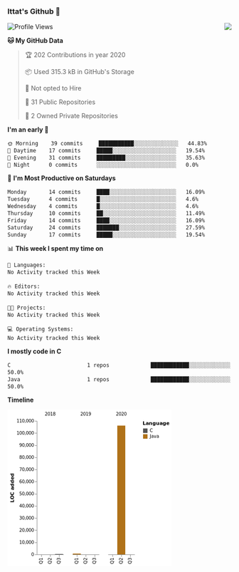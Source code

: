 ### Ittat's Github 👋

<img  align="right" src="https://github-readme-stats.vercel.app/api?username=ittat&hide_border=true">


<!--START_SECTION:waka-->
![Profile Views](http://img.shields.io/badge/Profile%20Views-12-blue)

**🐱 My GitHub Data** 

> 🏆 202 Contributions in year 2020
 > 
> 📦 Used 315.3 kB in GitHub's Storage 
 > 
> 🚫 Not opted to Hire
 > 
> 📜 31 Public Repositories 
 > 
> 🔑 2 Owned Private Repositories 

**I'm an early 🐤** 

```text
🌞 Morning    39 commits     ███████████░░░░░░░░░░░░░░   44.83% 
🌆 Daytime    17 commits     █████░░░░░░░░░░░░░░░░░░░░   19.54% 
🌃 Evening    31 commits     █████████░░░░░░░░░░░░░░░░   35.63% 
🌙 Night      0 commits      ░░░░░░░░░░░░░░░░░░░░░░░░░   0.0%

```
📅 **I'm Most Productive on Saturdays** 

```text
Monday       14 commits     ████░░░░░░░░░░░░░░░░░░░░░   16.09% 
Tuesday      4 commits      █░░░░░░░░░░░░░░░░░░░░░░░░   4.6% 
Wednesday    4 commits      █░░░░░░░░░░░░░░░░░░░░░░░░   4.6% 
Thursday     10 commits     ██░░░░░░░░░░░░░░░░░░░░░░░   11.49% 
Friday       14 commits     ████░░░░░░░░░░░░░░░░░░░░░   16.09% 
Saturday     24 commits     ███████░░░░░░░░░░░░░░░░░░   27.59% 
Sunday       17 commits     █████░░░░░░░░░░░░░░░░░░░░   19.54%

```


📊 **This week I spent my time on** 

```text
💬 Languages: 
No Activity tracked this Week

🔥 Editors: 
No Activity tracked this Week

🐱‍💻 Projects: 
No Activity tracked this Week

💻 Operating Systems: 
No Activity tracked this Week

```

**I mostly code in C** 

```text
C                        1 repos             ████████████░░░░░░░░░░░░░   50.0% 
Java                     1 repos             ████████████░░░░░░░░░░░░░   50.0%

```


**Timeline**

![Chart not found](https://github.com/ittat/ittat/blob/master/charts/bar_graph.png) 


<!--END_SECTION:waka-->



<!--
**ittat/ittat** is a ✨ _special_ ✨ repository because its `README.md` (this file) appears on your GitHub profile.

Here are some ideas to get you started:

- 🔭 I’m currently working on ...
- 🌱 I’m currently learning ...
- 👯 I’m looking to collaborate on ...
- 🤔 I’m looking for help with ...
- 💬 Ask me about ...
- 📫 How to reach me: ...
- 😄 Pronouns: ...
- ⚡ Fun fact: ...
-->
